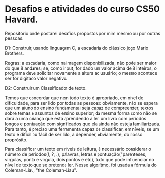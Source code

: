 # Desafios e atividades do curso CS50 Havard.
Repositório onde postarei desafios propostos por mim mesmo ou por outras pessoas. 

D1: Construir, usando linguagem C, a escadaria do clássico jogo Mario Brothers.

Regras: a escadaria, como na imagem disponibilizada, não pode ser maior do que 8 andares; se, como input, for dado um valor acima de 8 inteiros, o programa deve solicitar novamente a altura ao usuário; o mesmo acontece ser for digitado valor negativo.

D2: Construir um Classificador de texto.

Temos que concordar que nem todo texto é apropriado, em nível de dificuldade, para ser lido por todas as pessoas: obviamente, não se espera que um aluno do ensino fundamental seja capaz de compreender, textos sobre temas e assuntos de ensino superior; da mesma forma como não se dará a uma criança que está aprendendo a ler, um livro com periodos longos e pontuação com significados que ela ainda não esteja familiarizada.
Para tanto, é preciso uma ferramenta capaz de classificar, em níveis, se um texto é difícil ou fácil de ser lido, a depender, obviamente, do nosso proprósito.
 
 Para classificar um texto em níveis de leitura, é necessário considerar o número de periodos(!, ?, .), palavras, letras e pontuação("parenteses, virgulas, ponto e virgula, dois pontos e etc), tudo que pode influenciar no nível de texto que se pretende ler. Nesse algorítmo, foi usada a fórmula do Coleman-Liau, "the Coleman-Liau".

